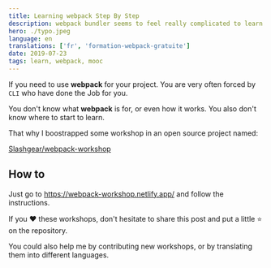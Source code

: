 ```yaml
---
title: Learning webpack Step By Step
description: webpack bundler seems to feel really complicated to learn but it tend to be much more simpler now. I made up some workshops in order to learn concepts.
hero: ./typo.jpeg
language: en
translations: ['fr', 'formation-webpack-gratuite']
date: 2019-07-23
tags: learn, webpack, mooc
---
```


If you need to use **webpack** for your project. You are very often forced by `CLI` who have done the Job for you.

You don't know what **webpack** is for, or even how it works. You also don't know where to start to learn.

That why I boostrapped some workshop in an open source project named:

[Slashgear/webpack-workshop](https://github.com/Slashgear/webpack-workshop)

## How to

Just go to https://webpack-workshop.netlify.app/ and follow the instructions.

If you ❤️ these workshops, don't hesitate to share this post and put a little ⭐️ on the repository.

You could also help me by contributing new workshops, or by translating them into different languages.
